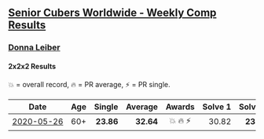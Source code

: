 <style>table {white-space: nowrap;}</style>

## [Senior Cubers Worldwide - Weekly Comp Results](/scw-comp/results/)
### [Donna Leiber](README.md)
#### 2x2x2 Results

<span style="white-space: nowrap;">💥 = overall record</span>, <span style="white-space: nowrap;">🔥 = PR average</span>, <span style="white-space: nowrap;">⚡ = PR single</span>.

| Date | Age | Single | Average | Awards | Solve 1 | Solve 2 | Solve 3 | Solve 4 | Solve 5 | Video |
| :--: | :--: | --: | --: | :--: | --: | --: | --: | --: | --: | :-- |
| [2020-05-26](../../results/222/2020-05-26.md) | 60+ | **23.86** | **32.64** | 💥 🔥 ⚡ | 30.82 | **23.86** | 1:00.00 | 42.99 | 24.12 | [Link](https://www.facebook.com/events/688407551989463/permalink/690853598411525/) |


<!-- Global site tag (gtag.js) - Google Analytics -->
<script async src="https://www.googletagmanager.com/gtag/js?id=UA-86348435-3"></script>
<script>window.dataLayer = window.dataLayer || []; function gtag() {dataLayer.push(arguments);} gtag('js', new Date()); gtag('config', 'UA-86348435-3');</script>
